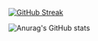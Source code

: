 [![GitHub Streak](https://github-readme-streak-stats.herokuapp.com?user=AndyTargino&theme=dark&hide_border=true&locale=pt-br&date_format=j%2Fn%5B%2FY%5D)](https://git.io/streak-stats)

![Anurag's GitHub stats](https://github-readme-stats.vercel.app/api?username=AndyTargino&theme=dark&hide_border=true&locale=pt-br&count_private=true)


